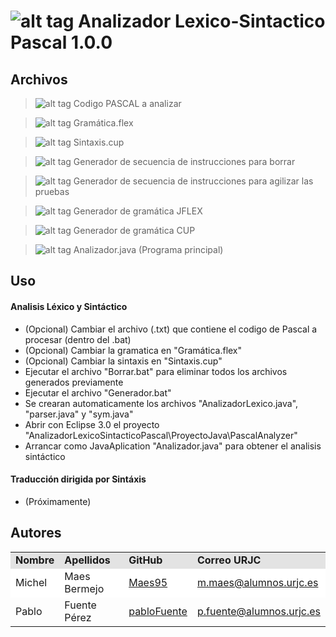 ![alt tag](http://icons.iconarchive.com/icons/fatcow/farm-fresh/32/page-white-code-red-icon.png) Analizador Lexico-Sintactico Pascal  1.0.0 
=========================================
Archivos  
------------------------
> ![alt tag](http://icons.iconarchive.com/icons/fatcow/farm-fresh/32/file-extension-txt-icon.png) Codigo PASCAL a analizar

> ![alt tag](http://icons.iconarchive.com/icons/fatcow/farm-fresh/32/flex-icon.png) Gramática.flex

> ![alt tag](http://icons.iconarchive.com/icons/fatcow/farm-fresh/32/edit-diff-icon.png) Sintaxis.cup

> ![alt tag](http://icons.iconarchive.com/icons/fatcow/farm-fresh/32/file-extension-bat-icon.png) Generador de secuencia de instrucciones para borrar

> ![alt tag](http://icons.iconarchive.com/icons/fatcow/farm-fresh/32/file-extension-bat-icon.png) Generador de secuencia de instrucciones para agilizar las pruebas

> ![alt tag](http://icons.iconarchive.com/icons/fatcow/farm-fresh/32/file-extension-jar-icon.png) Generador de gramática JFLEX

> ![alt tag](http://icons.iconarchive.com/icons/fatcow/farm-fresh/32/file-extension-jar-icon.png) Generador de gramática CUP

> ![alt tag](http://icons.iconarchive.com/icons/fatcow/farm-fresh/32/file-extension-jar-icon.png) Analizador.java (Programa principal)



Uso  
------------------------
#### Analisis Léxico y Sintáctico
- (Opcional) Cambiar el archivo (.txt) que contiene el codigo de Pascal a procesar (dentro del .bat)
- (Opcional) Cambiar la gramatica en "Gramática.flex"
- (Opcional) Cambiar la sintaxis en "Sintaxis.cup"
- Ejecutar el archivo "Borrar.bat" para eliminar todos los archivos generados previamente
- Ejecutar el archivo "Generador.bat"
- Se crearan automaticamente los archivos "AnalizadorLexico.java", "parser.java" y "sym.java"
- Abrir con Eclipse 3.0 el proyecto "AnalizadorLexicoSintacticoPascal\ProyectoJava\PascalAnalyzer"
- Arrancar como JavaAplication "Analizador.java" para obtener el analisis sintáctico

#### Traducción dirigida por Sintáxis
- (Próximamente)

Autores  
------------------------
<!-- Tabla -->
<table cellspacing="0">
  <tr  style="background-color: #E3E3E3;">
    <td> <b>Nombre</b> </td>
    <td> <b>Apellidos</b> </td>
    <td> <b>GitHub</b> </td>
	  <td> <b>Correo URJC</b> </td>
  </tr>
  <tr style="background-color: #FFFFFF;">
    <td> Michel </td>
    <td> Maes Bermejo </td>
    <td> <a href="https://github.com/Maes95">  Maes95 </a></td>
	  <td> <a href="mailto:m.maes@alumnos.urjc.es"> m.maes@alumnos.urjc.es</a></td>
  </tr>
    <td> Pablo </td>
    <td> Fuente Pérez </td>
    <td> <a href="https://github.com/pabloFuente">  pabloFuente </a></td>
	  <td> <a href="mailto:p.fuente@alumnos.urjc.es"> p.fuente@alumnos.urjc.es</a></td>
  </tr>
</table>
<!-- Fin tabla -->

